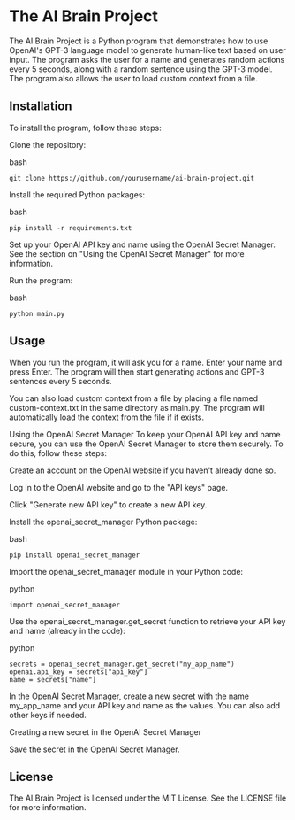 # The AI Brain Project

The AI Brain Project is a Python program that demonstrates how to use OpenAI's GPT-3 language model to generate human-like text based on user input. The program asks the user for a name and generates random actions every 5 seconds, along with a random sentence using the GPT-3 model. The program also allows the user to load custom context from a file.

## Installation

To install the program, follow these steps:

Clone the repository:

bash
```
git clone https://github.com/yourusername/ai-brain-project.git
```

Install the required Python packages:

bash
```
pip install -r requirements.txt
```

Set up your OpenAI API key and name using the OpenAI Secret Manager. See the section on "Using the OpenAI Secret Manager" for more information.

Run the program:

bash
```
python main.py
```

## Usage

When you run the program, it will ask you for a name. Enter your name and press Enter. The program will then start generating actions and GPT-3 sentences every 5 seconds.

You can also load custom context from a file by placing a file named custom-context.txt in the same directory as main.py. The program will automatically load the context from the file if it exists.

Using the OpenAI Secret Manager
To keep your OpenAI API key and name secure, you can use the OpenAI Secret Manager to store them securely. To do this, follow these steps:

Create an account on the OpenAI website if you haven't already done so.

Log in to the OpenAI website and go to the "API keys" page.

Click "Generate new API key" to create a new API key.

Install the openai_secret_manager Python package:

bash
```
pip install openai_secret_manager
```

Import the openai_secret_manager module in your Python code:

python
```
import openai_secret_manager
```

Use the openai_secret_manager.get_secret function to retrieve your API key and name (already in the code):

python
```
secrets = openai_secret_manager.get_secret("my_app_name")
openai.api_key = secrets["api_key"]
name = secrets["name"]
```

In the OpenAI Secret Manager, create a new secret with the name my_app_name and your API key and name as the values. You can also add other keys if needed.

Creating a new secret in the OpenAI Secret Manager

Save the secret in the OpenAI Secret Manager.

## License

The AI Brain Project is licensed under the MIT License. See the LICENSE file for more information.
